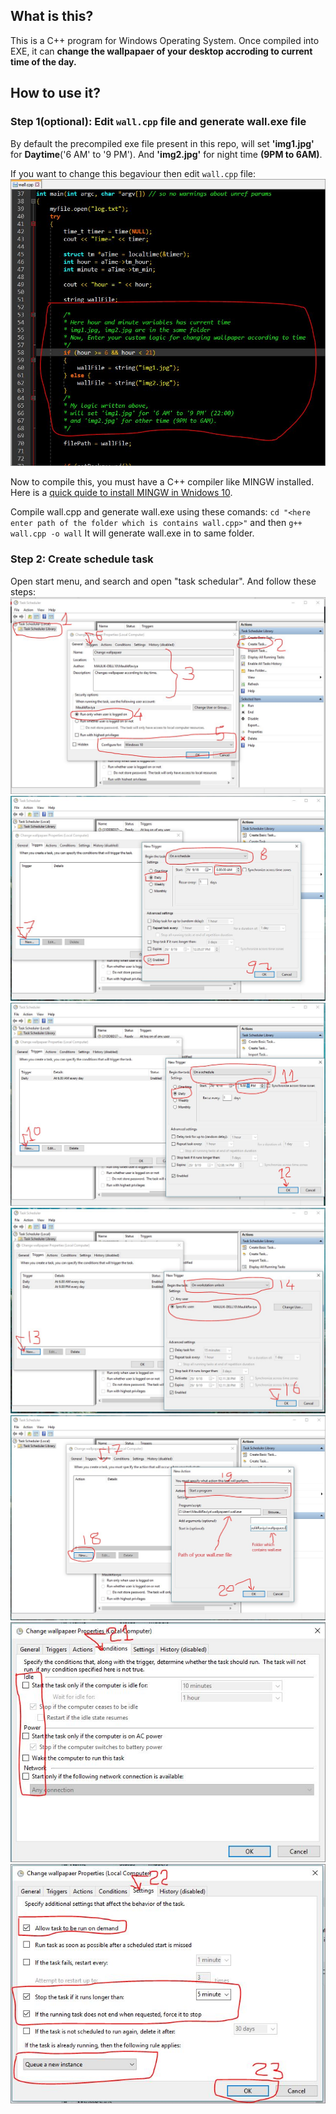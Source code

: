 ## What is this?
This is a C++ program for Windows Operating System. Once compiled into EXE, it can **change the wallpapaer of your desktop accroding to current time of the day.**

## How to use it?
### Step 1(optional): Edit `wall.cpp` file and generate wall.exe file
By default the precompiled exe file present in this repo, will set **'img1.jpg'** for **Daytime**('6 AM' to '9 PM'). And **'img2.jpg'** for night time **(9PM to 6AM)**.

If you want to change this begaviour then edit `wall.cpp` file:
![Edit wall.cpp file](/imges/edit_wall_cpp.JPG)

Now to compile this, you must have a C++ compiler like MINGW installed. Here is a [quick quide to install MINGW in Wnidows 10](https://drive.google.com/open?id=1zRMhIJExoR-UW9T7gbtYwtaQzx1Kghwp).

Compile wall.cpp and generate wall.exe using these comands:
`cd "<here enter path of the folder which is contains wall.cpp>"` and then `g++ wall.cpp -o wall`
It will generate wall.exe in to same folder.

### Step 2: Create schedule task
Open start menu, and search and open "task schedular". And follow these steps:
![step_1_6.JPG](/imges/step_1_6.JPG)
![step_7_9.JPG](/imges/step_7_9.JPG)
![step_10_12.JPG](/imges/step_10_12.JPG)
![step_13_16.JPG](/imges/step_13_16.JPG)
![step_17_20.jpg](/imges/step_17_20.jpg)
![step_21.JPG](/imges/step_21.JPG)
![step_22_23.JPG](/imges/step_22_23.JPG)
